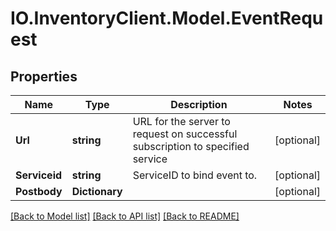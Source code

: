 # IO.InventoryClient.Model.EventRequest
## Properties

Name | Type | Description | Notes
------------ | ------------- | ------------- | -------------
**Url** | **string** | URL for the server to request on successful subscription to specified service | [optional] 
**Serviceid** | **string** | ServiceID to bind event to. | [optional] 
**Postbody** | **Dictionary** |  | [optional] 

[[Back to Model list]](../README.md#documentation-for-models) [[Back to API list]](../README.md#documentation-for-api-endpoints) [[Back to README]](../README.md)

